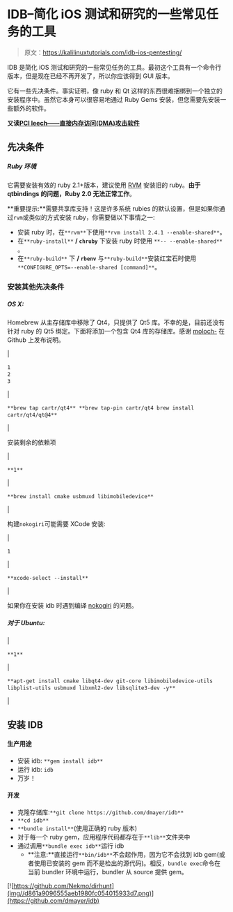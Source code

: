 # IDB–简化 iOS 测试和研究的一些常见任务的工具

> 原文：<https://kalilinuxtutorials.com/idb-ios-pentesting/>

IDB 是简化 iOS 测试和研究的一些常见任务的工具。最初这个工具有一个命令行版本，但是现在已经不再开发了，所以你应该得到 GUI 版本。

它有一些先决条件。事实证明，像 ruby 和 Qt 这样的东西很难捆绑到一个独立的安装程序中。虽然它本身可以很容易地通过 Ruby Gems 安装，但您需要先安装一些额外的软件。

**又读[PCI leech——直接内存访问(DMA)攻击软件](https://kalilinuxtutorials.com/pcileech-dma-attack-software/)**

## **先决条件**

##### **Ruby 环境**

它需要安装有效的 ruby 2.1+版本，建议使用 [RVM](https://rvm.io/) 安装旧的 ruby。**由于 qtbindings 的问题，Ruby 2.0 无法正常工作**。

**重要提示:**需要共享库支持！这是许多系统 rubies 的默认设置，但是如果你通过`rvm`或类似的方式安装 ruby，你需要做以下事情之一:

*   安装 ruby 时，在`**rvm**`下使用`**rvm install 2.4.1 --enable-shared**`。
*   在`**ruby-install**` **/ `chruby`** 下安装 ruby 时使用 `**-- --enable-shared**` 。
*   在`**ruby-build**` 下 **/ `rbenv`** 与`**ruby-build**`安装红宝石时使用`**CONFIGURE_OPTS=--enable-shared [command]**`。

### **安装其他先决条件**

##### **OS X:**

Homebrew 从主存储库中移除了 Qt4，只提供了 Qt5 库。不幸的是，目前还没有针对 ruby 的 Qt5 绑定。下面将添加一个包含 Qt4 库的存储库。感谢 [moloch-](https://github.com/moloch--) 在 Github 上发布说明。

| 

```
1
2
3 
```

 | 

```
**brew tap cartr/qt4** **brew tap-pin cartr/qt4 brew install cartr/qt4/qt@4**
```

 |

安装剩余的依赖项

| 

```
**1** 
```

 | 

```
**brew install cmake usbmuxd libimobiledevice**
```

 |

构建`nokogiri`可能需要 XCode 安装:

| 

```
1 
```

 | 

```
**xcode-select --install**
```

 |

如果你在安装 idb 时遇到编译 [nokogiri](http://www.nokogiri.org/tutorials/installing_nokogiri.html) 的问题。

##### **对于 Ubuntu:**

| 

```
**1** 
```

 | 

```
**apt-get install cmake libqt4-dev git-core libimobiledevice-utils libplist-utils usbmuxd libxml2-dev libsqlite3-dev -y**
```

 |

## **安装 IDB**

#### **生产用途**

*   安装 idb: `**gem install idb**`
*   运行 idb: `idb`
*   万岁！

#### **开发**

*   克隆存储库:`**git clone https://github.com/dmayer/idb**`
*   `**cd idb**`
*   `**bundle install**`(使用正确的 ruby 版本)
*   对于每一个 ruby gem，应用程序代码都存在于`**lib**`文件夹中
*   通过调用`**bundle exec idb**`运行 idb
    *   **注意:**直接运行`**bin/idb**`不会起作用，因为它不会找到 idb gem(或者使用已安装的 gem 而不是检出的源代码)。相反，`bundle exec`命令在当前 bundler 环境中运行，bundler 从 source 提供 gem。

[![https://github.com/Nekmo/dirhunt](img//d861a9096555aeb1980fc054015933d7.png)](https://github.com/dmayer/idb)